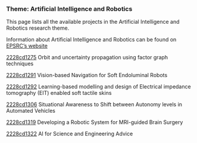 ### Theme: Artificial Intelligence and Robotics

This page lists all the available projects in the Artificial Intelligence and Robotics research theme.

Information about Artificial Intelligence and Robotics can be found on [EPSRC’s website](https://www.ukri.org/what-we-offer/browse-our-areas-of-investment-and-support/artificial-intelligence-and-robotics-theme/)

[2228cd1275](../projects/2228cd1275.md) Orbit and uncertainty propagation using factor graph techniques

[2228cd1291](../projects/2228cd1291.md) Vision-based Navigation for Soft Endoluminal Robots

[2228cd1292](../projects/2228cd1292.md) Learning-based modelling and design of Electrical impedance tomography (EIT) enabled soft tactile skins

[2228cd1306](../projects/2228cd1306.md) Situational Awareness to Shift between Autonomy levels in Automated Vehicles

[2228cd1319](../projects/2228cd1319.md) Developing a Robotic System for MRI-guided Brain Surgery

[2228cd1322](../projects/2228cd1322.md) AI for Science and Engineering Advice


